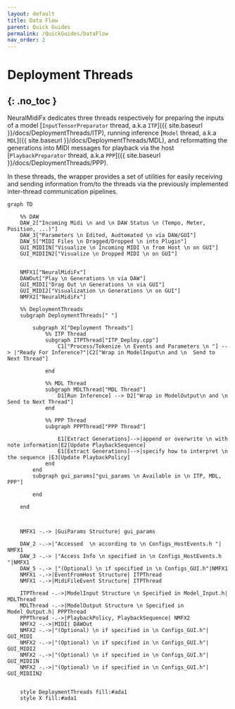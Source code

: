 ```yaml
---
layout: default
title: Data Flow
parent: Quick Guides
permalink: /QuickGuides/DataFlow
nav_order: 2
---
```


# Deployment Threads
{: .no_toc }
---

NeuralMidiFx dedicates three threads respectively for preparing the inputs of a model [`InputTensorPreparator` thread, a.k.a `ITP`]({{ site.baseurl }}/docs/DeploymentThreads/ITP),
running inference [`Model` thread, a.k.a `MDL`]({{ site.baseurl }}/docs/DeploymentThreads/MDL), and reformatting the generations into MIDI messages for playback 
via the host  [`PlaybackPreparator` thread, a.k.a `PPP`]({{ site.baseurl }}/docs/DeploymentThreads/PPP).

In these threads, the wrapper provides a set of utilities for easily receiving and sending information from/to the 
threads via the previously implemented inter-thread communication pipelines.

```mermaid
graph TD
    
    %% DAW
    DAW_2["Incoming Midi \n and \n DAW Status \n (Tempo, Meter, Position, ...)"]
    DAW_3["Parameters \n Edited, Audtomated \n via DAW/GUI"]
    DAW_5["MIDI Files \n Dragged/Dropped \n into Plugin"]
    GUI_MIDIIN["Visualize \n Incoming MIDI \n from Host \n on GUI"]
    GUI_MIDIIN2["Visualize \n Dropped MIDI \n on GUI"]
    

    NMFX1["NeuralMidiFx"]
    DAWOut["Play \n Generations \n via DAW"]
    GUI_MIDI["Drag Out \n Generations \n via GUI"]
    GUI_MIDI2["Visualization \n Generations \n on GUI"]
    NMFX2["NeuralMidiFx"]

    %% DeploymentThreads 
    subgraph DeploymentThreads[" "]

        subgraph X["Deployment Threads"]
            %% ITP Thread
            subgraph ITPThread["ITP_Deploy.cpp"]
                C1["Process/Tokenize \n Events and Parameters \n "] --> |"Ready For Inference?"|C2["Wrap in ModelInput\n and \n  Send to Next Thread"]
            
            end
            
            %% MDL Thread
            subgraph MDLThread["MDL Thread"]
                D1[Run Inference] --> D2["Wrap in ModelOutput\n and \n  Send to Next Thread"]
            end
            
            %% PPP Thread
            subgraph PPPThread["PPP Thread"]
                
                E1[Extract Generations]-->|append or overwrite \n with note information|E2[Update PlaybackSequence]
                E1[Extract Generations]-->|specify how to interpret \n the sequence |E3[Update PlaybackPolicy]
            end
        end
        subgraph gui_params["gui_params \n Available in \n ITP, MDL, PPP"]
            
        end
    
    end
        

   
    NMFX1 -.-> |GuiParams Structure| gui_params

    DAW_2 -.->|"Accessed  \n according to \n Configs_HostEvents.h "| NMFX1
    DAW_3 -.-> |"Access Info \n specified in \n Configs_HostEvents.h "|NMFX1
    DAW_5 -.-> |"(Optional) \n if specified in \n Configs_GUI.h"|NMFX1
    NMFX1 -.->|EventFromHost Structure| ITPThread
    NMFX1 -.->|MidiFileEvent Structure| ITPThread

    ITPThread -.->|ModelInput Structure \n Specified in Model_Input.h| MDLThread
    MDLThread -.->|ModelOutput Structure \n Specified in Model_Output.h| PPPThread
    PPPThread -.->|PlaybackPolicy, PlaybackSequence| NMFX2
    NMFX2 -.->|MIDI| DAWOut
    NMFX2 -.->|"(Optional) \n if specified in \n Configs_GUI.h"| GUI_MIDI
    NMFX2 -.->|"(Optional) \n if specified in \n Configs_GUI.h"| GUI_MIDI2
    NMFX2 -.->|"(Optional) \n if specified in \n Configs_GUI.h"| GUI_MIDIIN
    NMFX2 -.->|"(Optional) \n if specified in \n Configs_GUI.h"| GUI_MIDIIN2


    style DeploymentThreads fill:#ada1 
    style X fill:#ada1


```